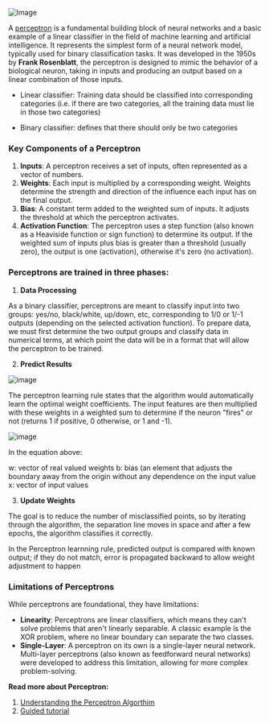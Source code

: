 
![Image](https://dougenterprises.com/wp-content/uploads/2021/01/perceptron.png)

A [perceptron](https://en.wikipedia.org/wiki/Perceptron) is a fundamental building block of neural networks and a basic example of a linear classifier in the field of machine learning and artificial intelligence. It represents the simplest form of a neural network model, typically used for binary classification tasks. It was developed in the 1950s by **Frank Rosenblatt**, the perceptron is designed to mimic the behavior of a biological neuron, taking in inputs and producing an output based on a linear combination of those inputs.

*   Linear classifier: Training data should be classified into corresponding categories (i.e. if there are two categories, all  the training data must lie in those two categories)

*   Binary classifier: defines that there should only be two categories

### Key Components of a Perceptron
1. **Inputs**: A perceptron receives a set of inputs, often represented as a vector of numbers.
2. **Weights**: Each input is multiplied by a corresponding weight. Weights determine the strength and direction of the influence each input has on the final output.
3. **Bias**: A constant term added to the weighted sum of inputs. It adjusts the threshold at which the perceptron activates.
4. **Activation Function**: The perceptron uses a step function (also known as a Heaviside function or sign function) to determine its output. If the weighted sum of inputs plus bias is greater than a threshold (usually zero), the output is one (activation), otherwise it's zero (no activation).

### Perceptrons are trained in three phases:

1. **Data Processing**

As a binary classifier, perceptrons are meant to classify input into two groups: yes/no, black/white, up/down, etc, corresponding to 1/0 or 1/-1 outputs (depending on the selected activation function). To prepare data, we must first determine the two output groups and classify data in numerical terms, at which point the data will be in a format that will allow the perceptron to be trained.

2. **Predict Results**

![image](https://camo.githubusercontent.com/89394bf7f9a189643712441698e39fc7648fbf25557be99a25bb983a5869a013/68747470733a2f2f63646e2e616e616c79746963737669646879612e636f6d2f77702d636f6e74656e742f75706c6f6164732f323032302f30322f3133557064796d51782d433174424b526e664437654f672e676966)

The perceptron learning rule states that the algorithm would automatically learn the optimal weight coefficients. The input features are then multiplied with these weights in a weighted sum to determine if the neuron "fires" or not (returns 1 if positive, 0 otherwise, or 1 and -1).

![image](https://miro.medium.com/v2/resize:fit:720/format:webp/1*zQlpVcYS-mxeW3z0sRHHdQ.png)

In the equation above:

w: vector of real valued weights
b: bias (an element that adjusts the boundary away from the origin without any dependence on the input value
x: vector of input values

3. **Update Weights**

The goal is to reduce the number of misclassified points, so by iterating through the algorithm, the separation line moves in space and after a few epochs, the algorithm classifies it correctly.

In the Perceptron learnning rule, predicted output is compared with known output; if they do not match, error is propagated backward to allow weight adjustment to happen

### Limitations of Perceptrons
While perceptrons are foundational, they have limitations:

- **Linearity**: Perceptrons are linear classifiers, which means they can't solve problems that aren't linearly separable. A classic example is the XOR problem, where no linear boundary can separate the two classes.
- **Single-Layer**: A perceptron on its own is a single-layer neural network. Multi-layer perceptrons (also known as feedforward neural networks) were developed to address this limitation, allowing for more complex problem-solving.

**Read more about Perceptron:**
1.  [Understanding the Perceptron Algorthim](https://medium.com/analytics-vidhya/understanding-the-perceptron-algorithm-4a368f493109)
2. [Guided tutorial](https://pabloinsente.github.io/the-perceptron)





